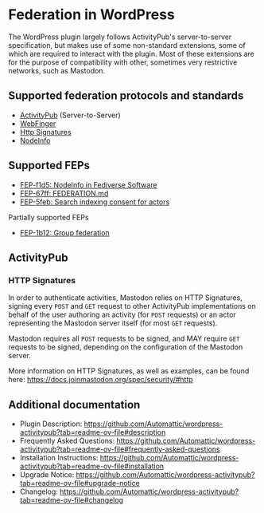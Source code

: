 # Federation in WordPress

The WordPress plugin largely follows ActivityPub's server-to-server specification, but makes use of some non-standard extensions, some of which are required to interact with the plugin. Most of these extensions are for the purpose of compatibility with other, sometimes very restrictive networks, such as Mastodon.

## Supported federation protocols and standards

- [ActivityPub](https://www.w3.org/TR/activitypub/) (Server-to-Server)
- [WebFinger](https://webfinger.net/)
- [Http Signatures](https://datatracker.ietf.org/doc/html/draft-cavage-http-signatures)
- [NodeInfo](https://nodeinfo.diaspora.software/)

## Supported FEPs

- [FEP-f1d5: NodeInfo in Fediverse Software](https://codeberg.org/fediverse/fep/src/branch/main/fep/f1d5/fep-f1d5.md)
- [FEP-67ff: FEDERATION.md](https://codeberg.org/fediverse/fep/src/branch/main/fep/67ff/fep-67ff.md)
- [FEP-5feb: Search indexing consent for actors](https://codeberg.org/fediverse/fep/src/branch/main/fep/5feb/fep-5feb.md)

Partially supported FEPs

- [FEP-1b12: Group federation](https://codeberg.org/fediverse/fep/src/branch/main/fep/1b12/fep-1b12.md)

## ActivityPub

### HTTP Signatures

In order to authenticate activities, Mastodon relies on HTTP Signatures, signing every `POST` and `GET` request to other ActivityPub implementations on behalf of the user authoring an activity (for `POST` requests) or an actor representing the Mastodon server itself (for most `GET` requests).

Mastodon requires all `POST` requests to be signed, and MAY require `GET` requests to be signed, depending on the configuration of the Mastodon server.

More information on HTTP Signatures, as well as examples, can be found here: https://docs.joinmastodon.org/spec/security/#http

## Additional documentation

- Plugin Description: https://github.com/Automattic/wordpress-activitypub?tab=readme-ov-file#description
- Frequently Asked Questions: https://github.com/Automattic/wordpress-activitypub?tab=readme-ov-file#frequently-asked-questions
- Installation Instructions: https://github.com/Automattic/wordpress-activitypub?tab=readme-ov-file#installation
- Upgrade Notice: https://github.com/Automattic/wordpress-activitypub?tab=readme-ov-file#upgrade-notice
- Changelog: https://github.com/Automattic/wordpress-activitypub?tab=readme-ov-file#changelog
